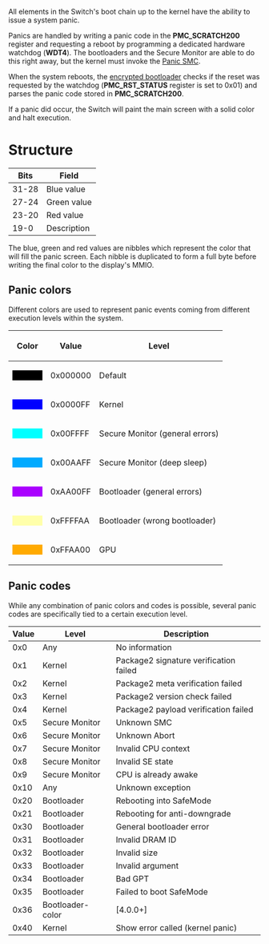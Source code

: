 All elements in the Switch's boot chain up to the kernel have the
ability to issue a system panic.

Panics are handled by writing a panic code in the **PMC\_SCRATCH200**
register and requesting a reboot by programming a dedicated hardware
watchdog (**WDT4**). The bootloaders and the Secure Monitor are able to
do this right away, but the kernel must invoke the [Panic
SMC](SMC#Panic.md##Panic "wikilink").

When the system reboots, the [encrypted
bootloader](Package1#Section%201.md##Section_1 "wikilink") checks if the
reset was requested by the watchdog (**PMC\_RST\_STATUS** register is
set to 0x01) and parses the panic code stored in **PMC\_SCRATCH200**.

If a panic did occur, the Switch will paint the main screen with a solid
color and halt execution.

# Structure

| Bits  | Field       |
| ----- | ----------- |
| 31-28 | Blue value  |
| 27-24 | Green value |
| 23-20 | Red value   |
| 19-0  | Description |

The blue, green and red values are nibbles which represent the color
that will fill the panic screen. Each nibble is duplicated to form a
full byte before writing the final color to the display's MMIO.

## Panic colors

Different colors are used to represent panic events coming from
different execution levels within the system.

<table>
<thead>
<tr class="header">
<th><p>Color</p></th>
<th><p>Value</p></th>
<th><p>Level</p></th>
</tr>
</thead>
<tbody>
<tr class="odd">
<td><div style="width: 60px; height: 20px; background:#000000;">
</div></td>
<td><p>0x000000</p></td>
<td><p>Default</p></td>
</tr>
<tr class="even">
<td><div style="width: 60px; height: 20px; background:#0000FF;">
</div></td>
<td><p>0x0000FF</p></td>
<td><p>Kernel</p></td>
</tr>
<tr class="odd">
<td><div style="width: 60px; height: 20px; background:#00FFFF;">
</div></td>
<td><p>0x00FFFF</p></td>
<td><p>Secure Monitor (general errors)</p></td>
</tr>
<tr class="even">
<td><div style="width: 60px; height: 20px; background:#00AAFF;">
</div></td>
<td><p>0x00AAFF</p></td>
<td><p>Secure Monitor (deep sleep)</p></td>
</tr>
<tr class="odd">
<td><div style="width: 60px; height: 20px; background:#AA00FF;">
</div></td>
<td><p>0xAA00FF</p></td>
<td><p>Bootloader (general errors)</p></td>
</tr>
<tr class="even">
<td><div style="width: 60px; height: 20px; background:#FFFFAA;">
</div></td>
<td><p>0xFFFFAA</p></td>
<td><p>Bootloader (wrong bootloader)</p></td>
</tr>
<tr class="odd">
<td><div style="width: 60px; height: 20px; background:#FFAA00;">
</div></td>
<td><p>0xFFAA00</p></td>
<td><p>GPU</p></td>
</tr>
</tbody>
</table>

## Panic codes

While any combination of panic colors and codes is possible, several
panic codes are specifically tied to a certain execution level.

| Value | Level            | Description                            |
| ----- | ---------------- | -------------------------------------- |
| 0x0   | Any              | No information                         |
| 0x1   | Kernel           | Package2 signature verification failed |
| 0x2   | Kernel           | Package2 meta verification failed      |
| 0x3   | Kernel           | Package2 version check failed          |
| 0x4   | Kernel           | Package2 payload verification failed   |
| 0x5   | Secure Monitor   | Unknown SMC                            |
| 0x6   | Secure Monitor   | Unknown Abort                          |
| 0x7   | Secure Monitor   | Invalid CPU context                    |
| 0x8   | Secure Monitor   | Invalid SE state                       |
| 0x9   | Secure Monitor   | CPU is already awake                   |
| 0x10  | Any              | Unknown exception                      |
| 0x20  | Bootloader       | Rebooting into SafeMode                |
| 0x21  | Bootloader       | Rebooting for anti-downgrade           |
| 0x30  | Bootloader       | General bootloader error               |
| 0x31  | Bootloader       | Invalid DRAM ID                        |
| 0x32  | Bootloader       | Invalid size                           |
| 0x33  | Bootloader       | Invalid argument                       |
| 0x34  | Bootloader       | Bad GPT                                |
| 0x35  | Bootloader       | Failed to boot SafeMode                |
| 0x36  | Bootloader-color | \[4.0.0+\]                             |
| 0x40  | Kernel           | Show error called (kernel panic)       |
